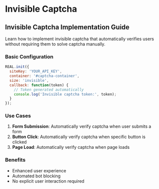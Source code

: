 # Invisible Captcha

## Invisible Captcha Implementation Guide

Learn how to implement invisible captcha that automatically verifies users without requiring them to solve captcha manually.

### Basic Configuration

```javascript
REAL.init({
  siteKey: 'YOUR_API_KEY',
  container: '#captcha-container',
  size: 'invisible',
  callback: function(token) {
    // Token generated automatically
    console.log('Invisible captcha token:', token);
  }
});
```

### Use Cases

1. **Form Submission**: Automatically verify captcha when user submits a form
2. **Button Click**: Automatically verify captcha when specific button is clicked
3. **Page Load**: Automatically verify captcha when page loads

### Benefits

- Enhanced user experience
- Automated bot blocking
- No explicit user interaction required 